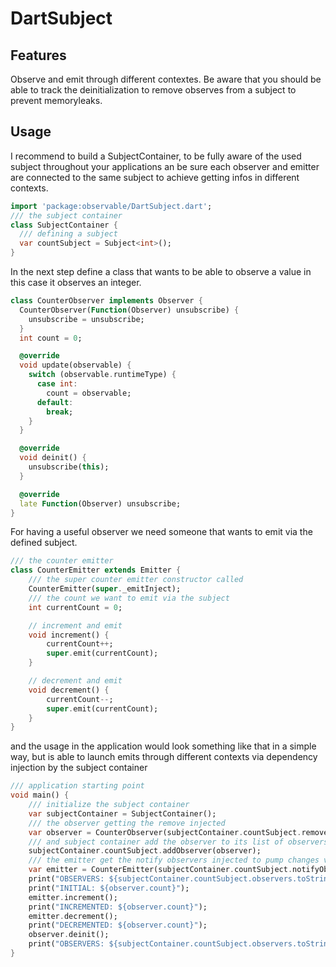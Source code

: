 # DartSubject

## Features

Observe and emit through different contextes. Be aware that you should be able to track the deinitialization to remove observes from a subject to prevent memoryleaks.

## Usage

I recommend to build a SubjectContainer, to be fully aware of the used subject throughout your applications an be sure each observer and emitter are connected to the same subject to achieve getting infos in different contexts.

```dart
import 'package:observable/DartSubject.dart';
/// the subject container
class SubjectContainer {
  /// defining a subject
  var countSubject = Subject<int>();
}
```

In the next step define a class that wants to be able to observe a value in this case it observes an integer.

```dart
class CounterObserver implements Observer {
  CounterObserver(Function(Observer) unsubscribe) {
    unsubscribe = unsubscribe;
  }
  int count = 0;

  @override
  void update(observable) {
    switch (observable.runtimeType) {
      case int:
        count = observable;
      default:
        break;
    }
  }

  @override
  void deinit() {
    unsubscribe(this);
  }

  @override
  late Function(Observer) unsubscribe;
}
```

For having a useful observer we need someone that wants to emit via the defined subject.

```dart
/// the counter emitter
class CounterEmitter extends Emitter {
    /// the super counter emitter constructor called
    CounterEmitter(super._emitInject);
    /// the count we want to emit via the subject
    int currentCount = 0;

    // increment and emit
    void increment() {
        currentCount++;
        super.emit(currentCount);
    }

    // decrement and emit
    void decrement() {
        currentCount--;
        super.emit(currentCount);
    }
}
```

and the usage in the application would look something like that in a simple way, but is able to launch emits through different contexts via dependency injection by the subject container

```dart
/// application starting point
void main() {
    /// initialize the subject container
    var subjectContainer = SubjectContainer();
    /// the observer getting the remove injected
    var observer = CounterObserver(subjectContainer.countSubject.removeObserver);
    /// and subject container add the observer to its list of observers to notify
    subjectContainer.countSubject.addObserver(observer);
    /// the emitter get the notify observers injected to pump changes via the subject
    var emitter = CounterEmitter(subjectContainer.countSubject.notifyObservers);
    print("OBSERVERS: ${subjectContainer.countSubject.observers.toString()}");
    print("INITIAL: ${observer.count}");
    emitter.increment();
    print("INCREMENTED: ${observer.count}");
    emitter.decrement();
    print("DECREMENTED: ${observer.count}");
    observer.deinit();
    print("OBSERVERS: ${subjectContainer.countSubject.observers.toString()}");
}
```
